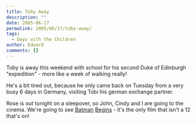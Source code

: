 ```yaml
---
title: Toby Away
description: ""
date: 2005-06-17
permalink: 2005/06/17/toby-away/
tags:
  - Days with the Children
author: Edward
comments: []
---
```


Toby is away this weekend with school for his second Duke of Edinburgh
\"expedition\" - more like a week of walking really!

He\'s a bit tired out, because he only came back on Tuesday from a very
busy 6 days in Germany, visiting Tobi his german exchange partner.

Rose is out tonight on a sleepover, so John, Cindy and I are going to
the cinema. We\'re going to see [Batman][1] [Begins][2] - it\'s the only
film that isn\'t a 12 that\'s on!



[1]: https://www2.warnerbros.com/batmanbegins/index.html
[2]: https://www.imdb.com/title/tt0372784/
